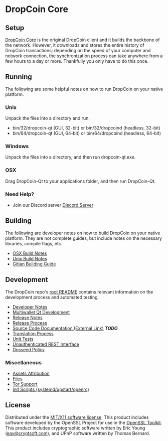 DropCoin Core
=====================

Setup
---------------------
[DropCoin Core](http://dropcoinproject.io) is the original DropCoin client and it builds the backbone of the network. However, it downloads and stores the entire history of DropCoin transactions; depending on the speed of your computer and network connection, the synchronization process can take anywhere from a few hours to a day or more. Thankfully you only have to do this once.

Running
---------------------
The following are some helpful notes on how to run DropCoin on your native platform.

### Unix

Unpack the files into a directory and run:

- bin/32/dropcoin-qt (GUI, 32-bit) or bin/32/dropcoind (headless, 32-bit)
- bin/64/dropcoin-qt (GUI, 64-bit) or bin/64/dropcoind (headless, 64-bit)

### Windows

Unpack the files into a directory, and then run dropcoin-qt.exe.

### OSX

Drag DropCoin-Qt to your applications folder, and then run DropCoin-Qt.

### Need Help?

* Join our Discord server [Discord Server](https://discord.dropcoinproject.io)

Building
---------------------
The following are developer notes on how to build DropCoin on your native platform. They are not complete guides, but include notes on the necessary libraries, compile flags, etc.

- [OSX Build Notes](build-osx.md)
- [Unix Build Notes](build-unix.md)
- [Gitian Building Guide](gitian-building.md)

Development
---------------------
The DropCoin repo's [root README](https://github.com/TheDropCoinProjectTeam/TheDropCoinProject/blob/master/README.md) contains relevant information on the development process and automated testing.

- [Developer Notes](developer-notes.md)
- [Multiwallet Qt Development](multiwallet-qt.md)
- [Release Notes](release-notes.md)
- [Release Process](release-process.md)
- [Source Code Documentation (External Link)](https://dev.visucore.com/bitcoin/doxygen/) ***TODO***
- [Translation Process](translation_process.md)
- [Unit Tests](unit-tests.md)
- [Unauthenticated REST Interface](REST-interface.md)
- [Dnsseed Policy](dnsseed-policy.md)

### Miscellaneous
- [Assets Attribution](assets-attribution.md)
- [Files](files.md)
- [Tor Support](tor.md)
- [Init Scripts (systemd/upstart/openrc)](init.md)

License
---------------------
Distributed under the [MIT/X11 software license](http://www.opensource.org/licenses/mit-license.php).
This product includes software developed by the OpenSSL Project for use in the [OpenSSL Toolkit](https://www.openssl.org/). This product includes
cryptographic software written by Eric Young ([eay@cryptsoft.com](mailto:eay@cryptsoft.com)), and UPnP software written by Thomas Bernard.
